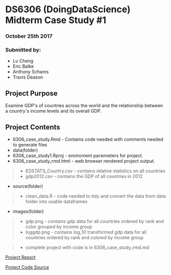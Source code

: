 # DS6306 (DoingDataScience) Midterm Case Study #1
### October 25th 2017

### Submitted by:
* Lu Cheng
* Eric Balke
* Anthony Schams
* Travis Deason

## Project Purpose
Examine GDP's of countries across the world and the relationship between a country's income levels and its overall GDP.

## Project Contents
* 6306_case_study.Rmd - Contains code needed with comments needed to generate files
* data(folder)
* 6306_case_study1.Rproj - enviroment parwmeters for project.
* 6306_case_study_rmd.html - web browser rendered project output.
>* EDSTATS_Country.csv - contains relative statistics on all countries 
>* gdp2012.csv - contains the GDP of all countries in 2012
* source(folder)
>* clean_data.R - code needed to tidy and convert the data from data folder into usable dataframes
* images(folder)
>* gdp.png - contains gdp data for all countries ordered by rank and color grouped by income group
>* loggdp.png - contains log_10 transformed gdp data for all countries ordered by rank and colored by income group

>* complete project with code is in 6306_case_study_rmd.md

<a href="https://github.com/tdeason416/6306_casestudy1/edit/master/case_study_report.md">Project Report</a>

<a href="https://github.com/tdeason416/6306_casestudy1/blob/master/6306_case_study_rmd.Rmd">Project Code Source</a>

